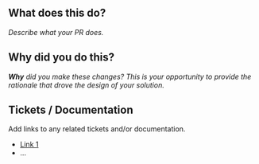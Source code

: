 ## What does this do?

_Describe what your PR does._

## Why did you do this?

_**Why** did you make these changes? This is your opportunity to provide the rationale that drove the design of your solution._

## Tickets / Documentation

Add links to any related tickets and/or documentation.

- [Link 1](http://example.com)
- ...
